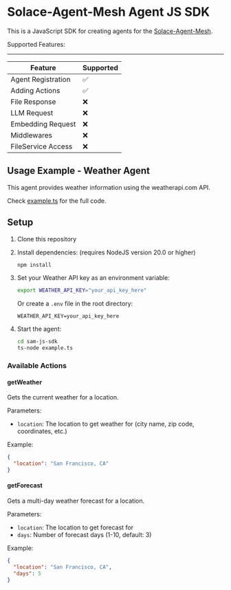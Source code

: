 # Solace-Agent-Mesh Agent JS SDK

This is a JavaScript SDK for creating agents for the [Solace-Agent-Mesh](https://github.com/SolaceLabs/solace-agent-mesh).

Supported Features:

-------------------
| Feature | Supported |
|---------|-----------|
| Agent Registration | ✅       |
| Adding Actions | ✅        |
| File Response | ❌       |
| LLM Request | ❌       |
| Embedding Request | ❌       |
| Middlewares | ❌       |
| FileService Access | ❌       |


## Usage Example - Weather Agent

This agent provides weather information using the weatherapi.com API.

Check [example.ts](./example.ts) for the full code.

## Setup

1. Clone this repository
2. Install dependencies: (requires NodeJS version 20.0 or higher)
   ```bash
   npm install
   ```

3. Set your Weather API key as an environment variable:
   ```bash
   export WEATHER_API_KEY="your_api_key_here"
   ```

   Or create a `.env` file in the root directory:
   ```
   WEATHER_API_KEY=your_api_key_here
   ```

4. Start the agent:
   ```bash
   cd sam-js-sdk
   ts-node example.ts
   ```

### Available Actions

#### getWeather

Gets the current weather for a location.

Parameters:
- `location`: The location to get weather for (city name, zip code, coordinates, etc.)

Example:
```json
{
  "location": "San Francisco, CA"
}
```

#### getForecast

Gets a multi-day weather forecast for a location.

Parameters:
- `location`: The location to get forecast for
- `days`: Number of forecast days (1-10, default: 3)

Example:
```json
{
  "location": "San Francisco, CA",
  "days": 5
}
```


